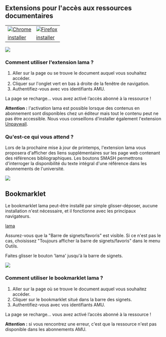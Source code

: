 ## Extensions pour l'accès aux ressources documentaires

<table>
	<tbody>
		<tr>
			<td><a href="https://chrome.google.com/webstore/detail/lama/cakeojbohkollebkgkdigjgfkjnahchh"><img src="/lama-addons/assets/img/app-chrome.png" alt="Chrome"></a></td>
			<td><a href="https://addons.mozilla.org/fr/firefox/addon/lama/"><img src="/lama-addons/assets/img/app-firefox.png" alt="Firefox"></a></td>
		</tr>
		<tr>
			<td><a href="https://chrome.google.com/webstore/detail/lama/cakeojbohkollebkgkdigjgfkjnahchh" class="btn btn-dwn">installer</a></td>
			<td><a href="https://addons.mozilla.org/fr/firefox/addon/lama/" class="btn btn-dwn">installer</a></td>
		</tr>
	</tbody>
</table>

<img src="/lama-addons/assets/img/lama_chrome.gif">

### Comment utiliser l'extension lama ?

1. Aller sur la page ou se trouve le document auquel vous souhaitez accéder.
2. Cliquer sur l'onglet vert en bas à droite de la fenêtre de navigation.
3. Authentifiez-vous avec vos identifiants AMU.

La page se recharge… vous avez activé l’accès abonné à la ressource !

<b>Attention :</b> l'activation lama est possible lorsque des contenus en abonnement sont disponibles chez un éditeur mais tout le contenu peut ne pas être accessible. Nous vous conseillons d'installer également l'extension <a href="https://unpaywall.org/products/extension" target="_blank">Unpaywall</a>.

### Qu'est-ce qui vous attend ?

Lors de la prochaine mise à jour de printemps, l'extension lama vous proposera d'afficher des liens supplémentaires sur les page web contenant des références bibliographiques. Les boutons SMASH permettrons d'interroger la disponibilité du texte intégral d'une référence dans les abonnements de l'université.

<img src="/lama-addons/assets/img/smash.png">

## Bookmarklet

Le bookmarklet lama peut-être installé par simple glisser-déposer, aucune installation n'est nécessaire, et il fonctionne avec les principaux navigateurs.

<a href="javascript:void(location.href='http://lama.univ-amu.fr/login?url='+location.href)" class="btn btn-alt">lama</a>

Assurez-vous que la "Barre de signets/favoris" est visible. Si ce n'est pas le cas, choisissez "Toujours afficher la barre de signets/favoris" dans le menu Outils.

Faites glisser le bouton 'lama' jusqu'à la barre de signets.

<img src="/lama-addons/assets/img/lama_bookmarklet.png">

### Comment utiliser le bookmarklet lama ?

1. Aller sur la page où se trouve le document auquel vous souhaitez accéder.
2. Cliquer sur le bookmarklet situé dans la barre des signets.
3. Authentifiez-vous avec vos identifiants AMU.

La page se recharge… vous avez activé l’accès abonné à la ressource !

<b>Attention :</b> si vous rencontrez une erreur, c'est que la ressource n'est pas disponible dans les abonnements AMU.

<div id="libchat_3008f62903e4f96111fa2b658a9a3dad"></div>